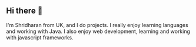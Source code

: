 ## Hi there 👋

I'm Shridharan from UK, and I do projects. I really enjoy learning languages and working with Java. I also enjoy web development, learning and working with javascript frameworks.
